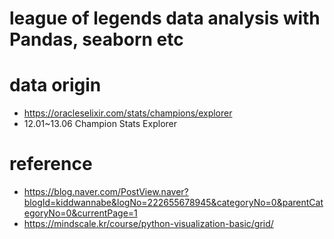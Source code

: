# league of legends data analysis with Pandas, seaborn etc

# data origin
- https://oracleselixir.com/stats/champions/explorer
- 12.01~13.06 Champion Stats Explorer

# reference
 - https://blog.naver.com/PostView.naver?blogId=kiddwannabe&logNo=222655678945&categoryNo=0&parentCategoryNo=0&currentPage=1
 - https://mindscale.kr/course/python-visualization-basic/grid/